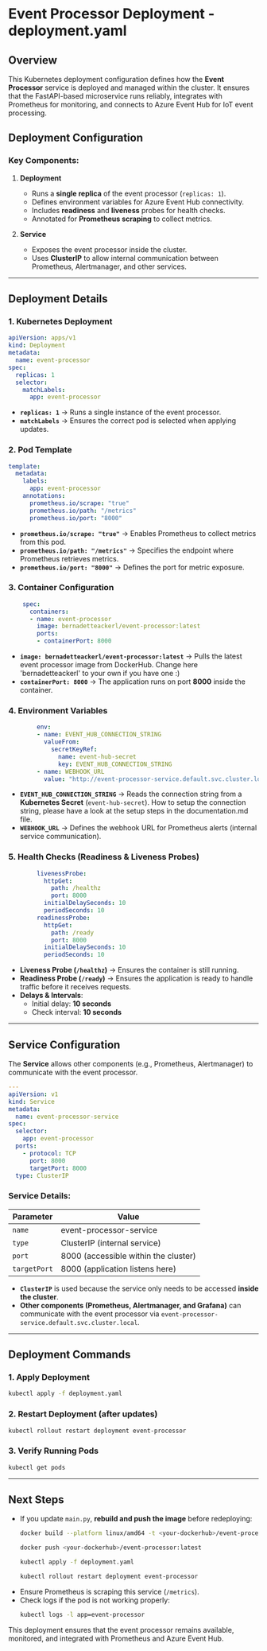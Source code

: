 # Event Processor Deployment - deployment.yaml

## Overview

This Kubernetes deployment configuration defines how the **Event Processor** service is deployed and managed within the cluster. It ensures that the FastAPI-based microservice runs reliably, integrates with Prometheus for monitoring, and connects to Azure Event Hub for IoT event processing.

## Deployment Configuration

### Key Components:

1. **Deployment**
   - Runs a **single replica** of the event processor (`replicas: 1`).
   - Defines environment variables for Azure Event Hub connectivity.
   - Includes **readiness** and **liveness** probes for health checks.
   - Annotated for **Prometheus scraping** to collect metrics.

2. **Service**
   - Exposes the event processor inside the cluster.
   - Uses **ClusterIP** to allow internal communication between Prometheus, Alertmanager, and other services.

---

## Deployment Details

### 1. Kubernetes Deployment

```yaml
apiVersion: apps/v1
kind: Deployment
metadata:
  name: event-processor
spec:
  replicas: 1
  selector:
    matchLabels:
      app: event-processor
```

- **`replicas: 1`** → Runs a single instance of the event processor.  
- **`matchLabels`** → Ensures the correct pod is selected when applying updates.  

### 2. Pod Template

```yaml
template:
  metadata:
    labels:
      app: event-processor
    annotations:
      prometheus.io/scrape: "true"
      prometheus.io/path: "/metrics"
      prometheus.io/port: "8000"
```

- **`prometheus.io/scrape: "true"`** → Enables Prometheus to collect metrics from this pod.  
- **`prometheus.io/path: "/metrics"`** → Specifies the endpoint where Prometheus retrieves metrics.  
- **`prometheus.io/port: "8000"`** → Defines the port for metric exposure.

### 3. Container Configuration

```yaml
    spec:
      containers:
      - name: event-processor
        image: bernadetteackerl/event-processor:latest
        ports:
        - containerPort: 8000
```

- **`image: bernadetteackerl/event-processor:latest`** → Pulls the latest event processor image from DockerHub. Change here 'bernadetteackerl' to your own if you have one :) 
- **`containerPort: 8000`** → The application runs on port **8000** inside the container.  

### 4. Environment Variables

```yaml
        env:
        - name: EVENT_HUB_CONNECTION_STRING
          valueFrom:
            secretKeyRef:
              name: event-hub-secret
              key: EVENT_HUB_CONNECTION_STRING
        - name: WEBHOOK_URL  
          value: "http://event-processor-service.default.svc.cluster.local:8000/alert"
```

- **`EVENT_HUB_CONNECTION_STRING`** → Reads the connection string from a **Kubernetes Secret** (`event-hub-secret`). How to setup the connection string, please have a look at the setup steps in the documentation.md file.
- **`WEBHOOK_URL`** → Defines the webhook URL for Prometheus alerts (internal service communication).  

### 5. Health Checks (Readiness & Liveness Probes)

```yaml
        livenessProbe:
          httpGet:
            path: /healthz
            port: 8000
          initialDelaySeconds: 10
          periodSeconds: 10
        readinessProbe:
          httpGet:
            path: /ready
            port: 8000
          initialDelaySeconds: 10
          periodSeconds: 10
```

- **Liveness Probe (`/healthz`)** → Ensures the container is still running.  
- **Readiness Probe (`/ready`)** → Ensures the application is ready to handle traffic before it receives requests.  
- **Delays & Intervals**:
  - Initial delay: **10 seconds**
  - Check interval: **10 seconds**

---

## Service Configuration

The **Service** allows other components (e.g., Prometheus, Alertmanager) to communicate with the event processor.

```yaml
---
apiVersion: v1
kind: Service
metadata:
  name: event-processor-service
spec:
  selector:
    app: event-processor
  ports:
    - protocol: TCP
      port: 8000
      targetPort: 8000
  type: ClusterIP
```

### Service Details:

| Parameter      | Value |
|---------------|-------|
| `name`        | event-processor-service |
| `type`        | ClusterIP (internal service) |
| `port`        | 8000 (accessible within the cluster) |
| `targetPort`  | 8000 (application listens here) |

- **`ClusterIP`** is used because the service only needs to be accessed **inside the cluster**.
- **Other components (Prometheus, Alertmanager, and Grafana)** can communicate with the event processor via `event-processor-service.default.svc.cluster.local`.

---

## Deployment Commands

### 1. Apply Deployment
```sh
kubectl apply -f deployment.yaml
```

### 2. Restart Deployment (after updates)
```sh
kubectl rollout restart deployment event-processor
```

### 3. Verify Running Pods
```sh
kubectl get pods
```

---

## Next Steps

- If you update `main.py`, **rebuild and push the image** before redeploying:
  ```sh
  docker build --platform linux/amd64 -t <your-dockerhub>/event-processor:latest .
  
  docker push <your-dockerhub>/event-processor:latest
  
  kubectl apply -f deployment.yaml
  
  kubectl rollout restart deployment event-processor
  ```
- Ensure Prometheus is scraping this service (`/metrics`).
- Check logs if the pod is not working properly:
  ```sh
  kubectl logs -l app=event-processor
  ```

This deployment ensures that the event processor remains available, monitored, and integrated with Prometheus and Azure Event Hub.
